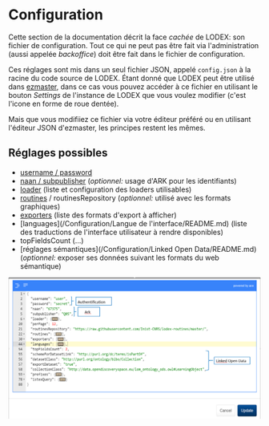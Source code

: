 # Configuration

Cette section de la documentation décrit la face _cachée_ de LODEX: son fichier de configuration. Tout ce qui ne peut pas être fait via l'administration \(aussi appelée _backoffice_\) doit être fait dans le fichier de configuration.

Ces réglages sont mis dans un seul fichier JSON, appelé `config.json`  à la racine du code source de LODEX. Étant donné que LODEX peut être utilisé dans [ezmaster](https://github.com/Inist-CNRS/ezmaster), dans ce cas vous pouvez accéder à ce fichier en utilisant le bouton _Settings_ de l'instance de LODEX que vous voulez modifier \(c'est l'icone en forme de roue dentée\).

Mais que vous modifiiez ce fichier via votre éditeur préféré ou en utilisant l'éditeur JSON d'ezmaster, les principes restent les mêmes.

## Réglages possibles

* [username / password](/Configuration/Authentification/README.md)
* [naan / subpublisher](/Configuration/ARK/README.md) \(_optionnel:_ usage d'ARK pour les identifiants\)
* [loader](/Configuration/loaders/README.md) \(liste et configuration des loaders utilisables\)
* [routines](/Configuration/routines/README.md) / routinesRepository \(_optionnel:_ utilisé avec les formats graphiques\)
* [exporters](/Configuration/exporters/README.md) \(liste des formats d'export à afficher\)
* \[languages\]\(/Configuration/Langue de l'interface/README.md\) \(liste des traductions de l'interface utilisateur à rendre disponibles\)
* topFieldsCount \(...\)
* [réglages sémantiques](/Configuration/Linked Open Data/README.md) \(_optionnel:_ exposer ses données suivant les formats du web sémantique\)

![Fichier de configuration](/assets/panneaudedonfiguration.png)
